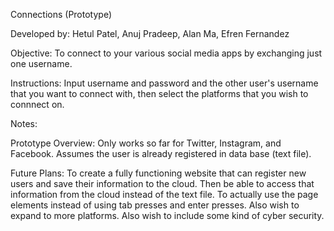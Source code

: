 Connections (Prototype)

Developed by: 
  Hetul Patel, Anuj Pradeep, Alan Ma, Efren Fernandez

Objective: 
  To connect to your various social media apps by exchanging just one username. 
  
Instructions: 
  Input username and password and the other user's username that you want to connect with, then select the platforms that you wish to 
  connnect on.

  Notes:  
    
   Prototype Overview:
    Only works so far for Twitter, Instagram, and Facebook. Assumes the user is already registered in data base (text file).
    
   Future Plans: 
      To create a fully functioning website that can register new users and save their information to the cloud. Then be able to access           that information from the cloud instead of the text file. To actually use the page elements instead of using tab presses and enter 
      presses. Also wish to expand to more platforms. Also wish to include some kind of cyber security.



